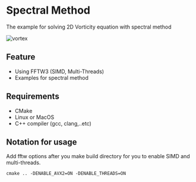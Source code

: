 # Spectral Method 
The example for solving 2D Vorticity equation with spectral method

![vortex](https://user-images.githubusercontent.com/42662735/224125455-f9baf235-52fc-43d1-9b73-3b4de6e96629.gif)

## Feature

- Using FFTW3 (SIMD, Multi-Threads) 
- Examples for spectral method

## Requirements

- CMake
- Linux or MacOS
- C++ compiler (gcc, clang,..etc)

## Notation for usage 
Add fftw options after you make build directory for you to enable SIMD and multi-threads.

```
cmake .. -DENABLE_AVX2=ON -DENABLE_THREADS=ON
```
